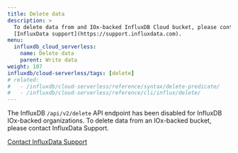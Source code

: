 ```yaml
---
title: Delete data
description: >
  To delete data from and IOx-backed InfluxDB Cloud bucket, please contact
  [InfluxData support](https://support.influxdata.com).
menu:
  influxdb_cloud_serverless:
    name: Delete data
    parent: Write data
weight: 107
influxdb/cloud-serverless/tags: [delete]
# related:
#   - /influxdb/cloud-serverless/reference/syntax/delete-predicate/
#   - /influxdb/cloud-serverless/reference/cli/influx/delete/
---
```


The InfluxDB `/api/v2/delete` API endpoint has been disabled for InfluxDB
IOx-backed organizations. To delete data from an IOx-backed bucket, please
contact InfluxData Support.

<a class="btn" href="https://support.influxdata.com">Contact InfluxData Support</a>